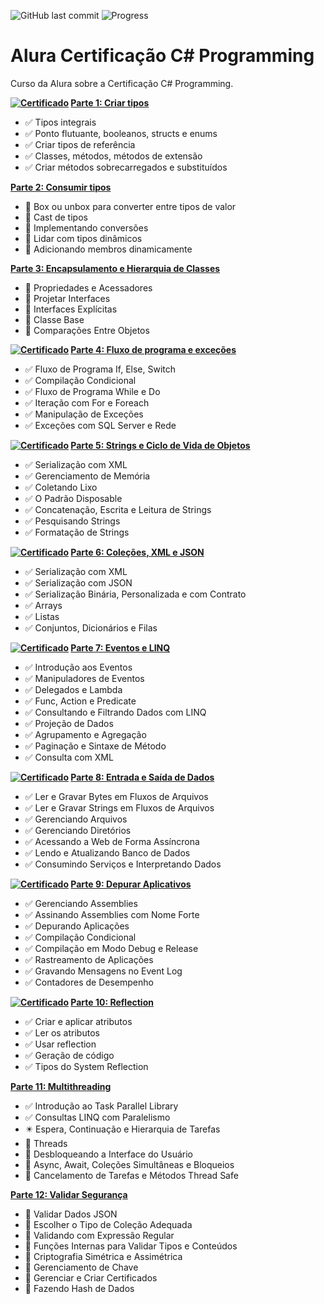 ![GitHub last commit](https://img.shields.io/github/last-commit/ricardozambon/Alura-Curso-CertificacaoCSharp?logo=github&logoColor=white) ![Progress](https://progress-bar.dev/75/?title=progress)

# Alura Certificação C# Programming
Curso da Alura sobre a Certificação C# Programming.

**[<img src="https://img.shields.io/badge/Certificado-blue?logo=aventrix&logoColor=white" alt="Certificado" valign="text-bottom" />](https://cursos.alura.com.br/certificate/5f5411bb-566e-4cf8-96f4-1ffe9345c032)
[Parte 1: Criar tipos](https://cursos.alura.com.br/course/certificacao-csharp-criar-tipos)** 

* :white_check_mark: Tipos integrais
* :white_check_mark: Ponto flutuante, booleanos, structs e enums
* :white_check_mark: Criar tipos de referência
* :white_check_mark: Classes, métodos, métodos de extensão
* :white_check_mark: Criar métodos sobrecarregados e substituídos

**[Parte 2: Consumir tipos](https://cursos.alura.com.br/course/certificacao-csharp-consumir-tipos)** 

* :black_square_button: Box ou unbox para converter entre tipos de valor
* :black_square_button: Cast de tipos
* :black_square_button: Implementando conversões
* :black_square_button: Lidar com tipos dinâmicos
* :black_square_button: Adicionando membros dinamicamente

**[Parte 3: Encapsulamento e Hierarquia de Classes](https://cursos.alura.com.br/course/certificacao-csharp-encapsulamento-hierarquia-de-classes)** 

* :black_square_button: Propriedades e Acessadores
* :black_square_button: Projetar Interfaces
* :black_square_button: Interfaces Explícitas
* :black_square_button: Classe Base
* :black_square_button: Comparações Entre Objetos

**[<img src="https://img.shields.io/badge/Certificado-blue?logo=aventrix&logoColor=white" alt="Certificado" valign="text-bottom" />](https://cursos.alura.com.br/certificate/7450fb3b-db69-49ac-9e71-ae6cb81c99e6)
[Parte 4: Fluxo de programa e exceções](https://cursos.alura.com.br/course/certificacao-csharp-fluxo-de-programa-excecoes)** 

* :white_check_mark: Fluxo de Programa If, Else, Switch
* :white_check_mark: Compilação Condicional
* :white_check_mark: Fluxo de Programa While e Do
* :white_check_mark: Iteração com For e Foreach
* :white_check_mark: Manipulação de Exceções
* :white_check_mark: Exceções com SQL Server e Rede

**[<img src="https://img.shields.io/badge/Certificado-blue?logo=aventrix&logoColor=white" alt="Certificado" valign="text-bottom" />](https://cursos.alura.com.br/certificate/434eedad-d33b-4304-a4e2-e17c8599ab12)
[Parte 5: Strings e Ciclo de Vida de Objetos](https://cursos.alura.com.br/course/certificacao-csharp-strings-ciclo-de-vida-objetos)** 

* :white_check_mark: Serialização com XML
* :white_check_mark: Gerenciamento de Memória
* :white_check_mark: Coletando Lixo
* :white_check_mark: O Padrão Disposable
* :white_check_mark: Concatenação, Escrita e Leitura de Strings
* :white_check_mark: Pesquisando Strings
* :white_check_mark: Formatação de Strings

**[<img src="https://img.shields.io/badge/Certificado-blue?logo=aventrix&logoColor=white" alt="Certificado" valign="text-bottom" />](https://cursos.alura.com.br/certificate/467f8dfc-6e3f-47e4-9fc4-7b3c240c7f4b)
[Parte 6: Coleções, XML e JSON](https://cursos.alura.com.br/course/certificacao-csharp-colecoes-xml-json)** 

* :white_check_mark: Serialização com XML
* :white_check_mark: Serialização com JSON
* :white_check_mark: Serialização Binária, Personalizada e com Contrato
* :white_check_mark: Arrays
* :white_check_mark: Listas
* :white_check_mark: Conjuntos, Dicionários e Filas

**[<img src="https://img.shields.io/badge/Certificado-blue?logo=aventrix&logoColor=white" alt="Certificado" valign="text-bottom" />](https://cursos.alura.com.br/certificate/2c6bd229-517c-47de-b10f-a23d5ed76fb8)
[Parte 7: Eventos e LINQ](https://cursos.alura.com.br/course/certificacao-csharp-eventos-linq)** 

* :white_check_mark: Introdução aos Eventos
* :white_check_mark: Manipuladores de Eventos
* :white_check_mark: Delegados e Lambda
* :white_check_mark: Func, Action e Predicate
* :white_check_mark: Consultando e Filtrando Dados com LINQ
* :white_check_mark: Projeção de Dados
* :white_check_mark: Agrupamento e Agregação
* :white_check_mark: Paginação e Sintaxe de Método
* :white_check_mark: Consulta com XML

**[<img src="https://img.shields.io/badge/Certificado-blue?logo=aventrix&logoColor=white" alt="Certificado" valign="text-bottom" />](https://cursos.alura.com.br/certificate/c93d4d5f-fd83-42c4-8bcb-7f7383aea460)
[Parte 8: Entrada e Saída de Dados](https://cursos.alura.com.br/course/certificacao-csharp-entrada-saida-dados)** 

* :white_check_mark: Ler e Gravar Bytes em Fluxos de Arquivos
* :white_check_mark: Ler e Gravar Strings em Fluxos de Arquivos
* :white_check_mark: Gerenciando Arquivos
* :white_check_mark: Gerenciando Diretórios
* :white_check_mark: Acessando a Web de Forma Assíncrona
* :white_check_mark: Lendo e Atualizando Banco de Dados
* :white_check_mark: Consumindo Serviços e Interpretando Dados

**[<img src="https://img.shields.io/badge/Certificado-blue?logo=aventrix&logoColor=white" alt="Certificado" valign="text-bottom" />](https://cursos.alura.com.br/certificate/65d8cd26-0b2a-4e65-93b1-dff3980894f1)
[Parte 9: Depurar Aplicativos](https://cursos.alura.com.br/course/certificacao-csharp-depurar-aplicativos)** 

* :white_check_mark: Gerenciando Assemblies
* :white_check_mark: Assinando Assemblies com Nome Forte
* :white_check_mark: Depurando Aplicações
* :white_check_mark: Compilação Condicional
* :white_check_mark: Compilação em Modo Debug e Release
* :white_check_mark: Rastreamento de Aplicações
* :white_check_mark: Gravando Mensagens no Event Log
* :white_check_mark: Contadores de Desempenho

**[<img src="https://img.shields.io/badge/Certificado-blue?logo=aventrix&logoColor=white" alt="Certificado" valign="text-bottom" />](https://cursos.alura.com.br/certificate/0179da7b-5d8d-439e-bcff-7f6bc3914311)
[Parte 10: Reflection](https://cursos.alura.com.br/course/certificacao-csharp-reflection)** 

* :white_check_mark: Criar e aplicar atributos
* :white_check_mark: Ler os atributos
* :white_check_mark: Usar reflection
* :white_check_mark: Geração de código
* :white_check_mark: Tipos do System Reflection

**[Parte 11: Multithreading](https://cursos.alura.com.br/course/certificacao-csharp-multithreading)** 

* :white_check_mark: Introdução ao Task Parallel Library
* :white_check_mark: Consultas LINQ com Paralelismo
* :eight_pointed_black_star: Espera, Continuação e Hierarquia de Tarefas
* :black_square_button: Threads
* :black_square_button: Desbloqueando a Interface do Usuário
* :black_square_button: Async, Await, Coleções Simultâneas e Bloqueios
* :black_square_button: Cancelamento de Tarefas e Métodos Thread Safe

**[Parte 12: Validar Segurança](https://cursos.alura.com.br/course/certificacao-csharp-validar-seguranca)** 

* :black_square_button: Validar Dados JSON
* :black_square_button: Escolher o Tipo de Coleção Adequada
* :black_square_button: Validando com Expressão Regular
* :black_square_button: Funções Internas para Validar Tipos e Conteúdos
* :black_square_button: Criptografia Simétrica e Assimétrica
* :black_square_button: Gerenciamento de Chave
* :black_square_button: Gerenciar e Criar Certificados
* :black_square_button: Fazendo Hash de Dados
